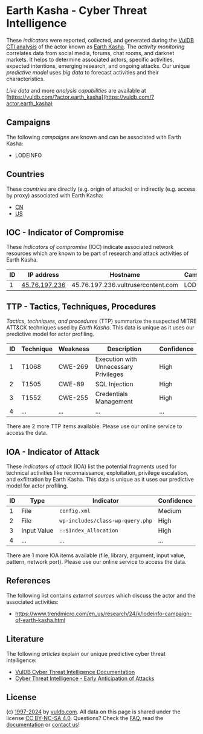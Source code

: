 # Earth Kasha - Cyber Threat Intelligence

These _indicators_ were reported, collected, and generated during the [VulDB CTI analysis](https://vuldb.com/?kb.cti) of the actor known as [Earth Kasha](https://vuldb.com/?actor.earth_kasha). The _activity monitoring_ correlates data from social media, forums, chat rooms, and darknet markets. It helps to determine associated actors, specific activities, expected intentions, emerging research, and ongoing attacks. Our unique _predictive model_ uses _big data_ to forecast activities and their characteristics.

_Live data_ and more _analysis capabilities_ are available at [https://vuldb.com/?actor.earth_kasha](https://vuldb.com/?actor.earth_kasha)

## Campaigns

The following _campaigns_ are known and can be associated with Earth Kasha:

* LODEINFO

## Countries

These _countries_ are directly (e.g. origin of attacks) or indirectly (e.g. access by proxy) associated with Earth Kasha:

* [CN](https://vuldb.com/?country.cn)
* [US](https://vuldb.com/?country.us)

## IOC - Indicator of Compromise

These _indicators of compromise_ (IOC) indicate associated network resources which are known to be part of research and attack activities of Earth Kasha.

ID | IP address | Hostname | Campaign | Confidence
-- | ---------- | -------- | -------- | ----------
1 | [45.76.197.236](https://vuldb.com/?ip.45.76.197.236) | 45.76.197.236.vultrusercontent.com | LODEINFO | Medium

## TTP - Tactics, Techniques, Procedures

_Tactics, techniques, and procedures_ (TTP) summarize the suspected MITRE ATT&CK techniques used by _Earth Kasha_. This data is unique as it uses our predictive model for actor profiling.

ID | Technique | Weakness | Description | Confidence
-- | --------- | -------- | ----------- | ----------
1 | T1068 | CWE-269 | Execution with Unnecessary Privileges | High
2 | T1505 | CWE-89 | SQL Injection | High
3 | T1552 | CWE-255 | Credentials Management | High
4 | ... | ... | ... | ...

There are 2 more TTP items available. Please use our online service to access the data.

## IOA - Indicator of Attack

These _indicators of attack_ (IOA) list the potential fragments used for technical activities like reconnaissance, exploitation, privilege escalation, and exfiltration by Earth Kasha. This data is unique as it uses our predictive model for actor profiling.

ID | Type | Indicator | Confidence
-- | ---- | --------- | ----------
1 | File | `config.xml` | Medium
2 | File | `wp-includes/class-wp-query.php` | High
3 | Input Value | `::$Index_Allocation` | High
4 | ... | ... | ...

There are 1 more IOA items available (file, library, argument, input value, pattern, network port). Please use our online service to access the data.

## References

The following list contains _external sources_ which discuss the actor and the associated activities:

* https://www.trendmicro.com/en_us/research/24/k/lodeinfo-campaign-of-earth-kasha.html

## Literature

The following _articles_ explain our unique predictive cyber threat intelligence:

* [VulDB Cyber Threat Intelligence Documentation](https://vuldb.com/?kb.cti)
* [Cyber Threat Intelligence - Early Anticipation of Attacks](https://www.scip.ch/en/?labs.20201022)

## License

(c) [1997-2024](https://vuldb.com/?kb.changelog) by [vuldb.com](https://vuldb.com/?kb.about). All data on this page is shared under the license [CC BY-NC-SA 4.0](https://creativecommons.org/licenses/by-nc-sa/4.0/). Questions? Check the [FAQ](https://vuldb.com/?kb.faq), read the [documentation](https://vuldb.com/?kb) or [contact us](https://vuldb.com/?contact)!
